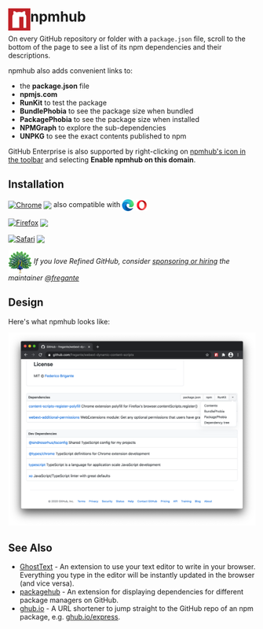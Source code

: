 # <img src="assets/icon.svg" width="45" align="left"> npmhub

<!-- HTML tags used so the description can be copy-pasted onto Mozilla Addons -->

On every GitHub repository or folder with a <code>package.json</code> file, scroll to the bottom of the page to see a list of its npm dependencies and their descriptions.

npmhub also adds convenient links to:

<ul>
	<li>the <b>package.json</b> file
	<li><b>npmjs.com</b>
	<li><b>RunKit</b> to test the package
	<li><b>BundlePhobia</b> to see the package size when bundled
	<li><b>PackagePhobia</b> to see the package size when installed
	<li><b>NPMGraph</b> to explore the sub-dependencies
	<li><b>UNPKG</b> to see the exact contents published to npm
</ul>

GitHub Enterprise is also supported by right-clicking on <a href="https://user-images.githubusercontent.com/1402241/32874388-e0c64150-cacc-11e7-9a50-eae3727fd3c2.png" target="_blank">npmhub's icon in the toolbar</a> and selecting <strong>Enable npmhub on this domain</strong>.

## Installation

[link-chrome]: https://chrome.google.com/webstore/detail/npmhub/kbbbjimdjbjclaebffknlabpogocablj 'Version published on Chrome Web Store'
[link-firefox]: https://addons.mozilla.org/en-US/firefox/addon/npm-hub/ 'Version published on Mozilla Add-ons'
[link-safari]: https://apps.apple.com/app/npmhub/id1542090429 'Version published on the Mac App Store'

[<img src="https://raw.githubusercontent.com/alrra/browser-logos/90fdf03c/src/chrome/chrome.svg" width="48" alt="Chrome" valign="middle">][link-chrome] [<img valign="middle" src="https://img.shields.io/chrome-web-store/v/kbbbjimdjbjclaebffknlabpogocablj.svg?label=%20">][link-chrome] also compatible with [<img src="https://raw.githubusercontent.com/alrra/browser-logos/90fdf03c/src/edge/edge.svg" width="24" alt="Edge" valign="middle">][link-chrome] [<img src="https://raw.githubusercontent.com/alrra/browser-logos/90fdf03c/src/opera/opera.svg" width="24" alt="Opera" valign="middle">][link-chrome]

[<img src="https://raw.githubusercontent.com/alrra/browser-logos/90fdf03c/src/firefox/firefox.svg" width="48" alt="Firefox" valign="middle">][link-firefox] [<img valign="middle" src="https://img.shields.io/amo/v/npm-hub.svg?label=%20">][link-firefox]

[<img src="https://raw.githubusercontent.com/alrra/browser-logos/90fdf03c/src/safari/safari_128x128.png" width="48" alt="Safari" valign="middle">][link-safari] [<img valign="middle" src="https://img.shields.io/itunes/v/1542090429.svg?label=%20">][link-safari]

[<img src="https://raw.githubusercontent.com/iamcal/emoji-data/08ec822c38e0b7a6fea0b92a9c42e02b6ba24a84/img-apple-160/1f99a.png" width="48" valign="middle">](https://github.com/sponsors/fregante) _If you love Refined GitHub, consider [sponsoring or hiring](https://github.com/sponsors/fregante) the maintainer [@fregante](https://twitter.com/fregante)_

## Design

Here's what npmhub looks like:

![npmhub on Chrome](assets/Chrome/window.png)

## See Also

- [GhostText](https://github.com/fregante/GhostText) - An extension to use your text editor to write in your browser. Everything you type in the editor will be instantly updated in the browser (and vice versa).
- [packagehub](https://github.com/BrainMaestro/packagehub) - An extension for displaying dependencies for different package managers on GitHub.
- [ghub.io](http://ghub.io) - A URL shortener to jump straight to the GitHub repo of an npm package, e.g. [ghub.io/express](http://ghub.io/express).
